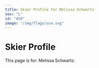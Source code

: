 ```yaml
---
title: Skier Profile for Melissa Schwartz
sex: "L"
id: "450"
image: "/img/flags/usa.svg" 
---
```


# Skier Profile

This page is for: Melissa Schwartz.
    